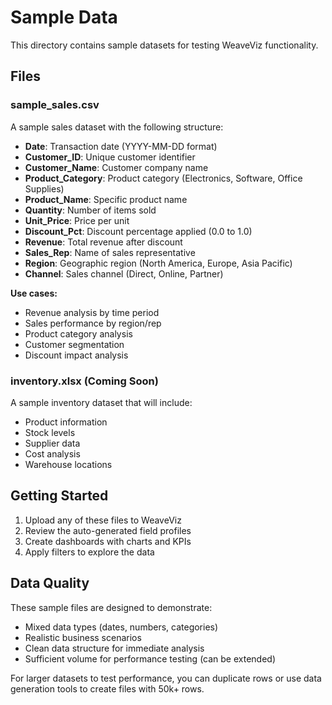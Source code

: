 # Sample Data

This directory contains sample datasets for testing WeaveViz functionality.

## Files

### sample_sales.csv
A sample sales dataset with the following structure:
- **Date**: Transaction date (YYYY-MM-DD format)
- **Customer_ID**: Unique customer identifier
- **Customer_Name**: Customer company name
- **Product_Category**: Product category (Electronics, Software, Office Supplies)
- **Product_Name**: Specific product name
- **Quantity**: Number of items sold
- **Unit_Price**: Price per unit
- **Discount_Pct**: Discount percentage applied (0.0 to 1.0)
- **Revenue**: Total revenue after discount
- **Sales_Rep**: Name of sales representative
- **Region**: Geographic region (North America, Europe, Asia Pacific)
- **Channel**: Sales channel (Direct, Online, Partner)

**Use cases:**
- Revenue analysis by time period
- Sales performance by region/rep
- Product category analysis
- Customer segmentation
- Discount impact analysis

### inventory.xlsx (Coming Soon)
A sample inventory dataset that will include:
- Product information
- Stock levels
- Supplier data
- Cost analysis
- Warehouse locations

## Getting Started

1. Upload any of these files to WeaveViz
2. Review the auto-generated field profiles
3. Create dashboards with charts and KPIs
4. Apply filters to explore the data

## Data Quality

These sample files are designed to demonstrate:
- Mixed data types (dates, numbers, categories)
- Realistic business scenarios
- Clean data structure for immediate analysis
- Sufficient volume for performance testing (can be extended)

For larger datasets to test performance, you can duplicate rows or use data generation tools to create files with 50k+ rows.
